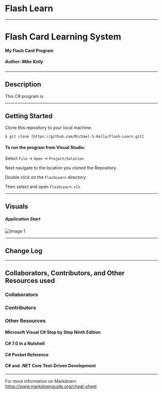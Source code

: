 # Flash Learn

------------------------------

# Flash Card Learning System
#### My Flash Card Program
##### *Author: Mike Kelly*

------------------------------

## Description
This C# program is 

------------------------------

## Getting Started
Clone this repository to your local machine.
```
$ git clone [https://github.com/Michael-S-Kelly/Flash-Learn.git]
```
#### To run the program from Visual Studio:
Select ```File``` -> ```Open``` -> ```Project/Solution```

Next navigate to the location you cloned the Repository.

Double click on the ```FlashLearn``` directory.

Then select and open ```FlashLearn.sln```

------------------------------

## Visuals


##### Application Start
![Image 1](Assets/NavMenu.PNG)


------------------------------

## Change Log




------------------------------
## Collaborators, Contributors, and Other Resources used

### Collaborators

### Contributors



### Other Resources
#### Microsoft Visual C# Step by Step Ninth Edition
#### C# 7.0 in a Nutshell
#### C# Pocket Reference
#### C# and .NET Core Test-Driven Development

------------------------------
For more information on Markdown: https://www.markdownguide.org/cheat-sheet